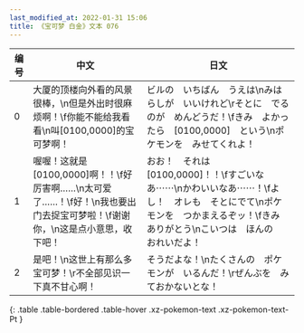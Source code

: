 ```yaml
---
last_modified_at: 2022-01-31 15:06
title: 《宝可梦 白金》文本 076
---
```

| 编号 | 中文 | 日文 |
| ---- | ---- | ---- |
| 0 | 大厦的顶楼向外看的风景很棒，\n但是外出时很麻烦啊！\f你能不能给我看看\n叫[0100,0000]的宝可梦啊！ | ビルの　いちばん　うえは\nみはらしが　いいけれど\rそとに　でるのが　めんどうだ！\fきみ　よかったら　[0100,0000]　という\nポケモンを　みせてくれよ！ |
| 1 | 喔喔！这就是[0100,0000]啊！！\f好厉害啊……\n太可爱了……！\f好！\n我也要出门去捉宝可梦啦！\f谢谢你，\n这是点小意思，收下吧！ | おお！　それは　[0100,0000]！！\fすごいなあ⋯⋯\nかわいいなあ⋯⋯！\fよし！　オレも　そとにでて\nポケモンを　つかまえるぞッ！\fきみ　ありがとう\nこいつは　ほんの　おれいだよ！ |
| 2 | 是吧！\n这世上有那么多宝可梦！\r不全部见识一下真不甘心啊！ | そうだよな！\nたくさんの　ポケモンが　いるんだ！\rぜんぶを　みておかないとな！ |
{: .table .table-bordered .table-hover .xz-pokemon-text .xz-pokemon-text-Pt }